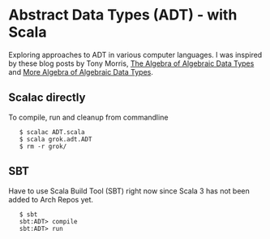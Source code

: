 # Abstract Data Types (ADT) - with Scala

Exploring approaches to ADT in various computer languages.
I was inspired by these blog posts by Tony Morris,
[The Algebra of Algebraic Data Types](https://about.chatroulette.com/posts/algebraic-data-types/)
and
[More Algebra of Algebraic Data Types](https://about.chatroulette.com/posts/algebraic-data-types-2/).

## Scalac directly

To compile, run and cleanup from commandline

```
   $ scalac ADT.scala
   $ scala grok.adt.ADT
   $ rm -r grok/
```

## SBT

Have to use Scala Build Tool (SBT) right now since Scala 3 has
not been added to Arch Repos yet.

```
   $ sbt
   sbt:ADT> compile
   sbt:ADT> run
```
